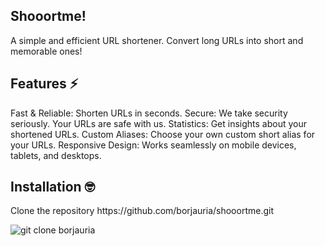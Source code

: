 <h2>Shooortme!</h2>
A simple and efficient URL shortener.
Convert long URLs into short and memorable ones!

<h2>Features ⚡️</h2>
Fast & Reliable: Shorten URLs in seconds.
Secure: We take security seriously. Your URLs are safe with us.
Statistics: Get insights about your shortened URLs.
Custom Aliases: Choose your own custom short alias for your URLs.
Responsive Design: Works seamlessly on mobile devices, tablets, and desktops.

<h2>Installation 🤓</h2>
Clone the repository
https://github.com/borjauria/shooortme.git

![git clone borjauria](https://github.com/borjauria/shooortme/assets/45542785/c8b89f8d-1a1b-450b-953f-9ec4f8ba6d01)
